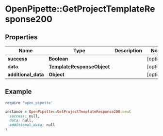 # OpenPipette::GetProjectTemplateResponse200

## Properties

| Name | Type | Description | Notes |
| ---- | ---- | ----------- | ----- |
| **success** | **Boolean** |  | [optional] |
| **data** | [**TemplateResponseObject**](TemplateResponseObject.md) |  | [optional] |
| **additional_data** | **Object** |  | [optional] |

## Example

```ruby
require 'open_pipette'

instance = OpenPipette::GetProjectTemplateResponse200.new(
  success: null,
  data: null,
  additional_data: null
)
```

